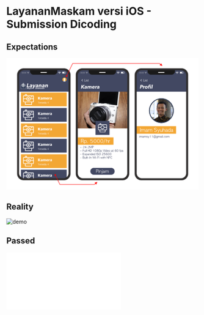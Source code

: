 # LayananMaskam versi iOS - Submission Dicoding

## Expectations
![mockup](wiki-images/mockup.png)

## Reality
![demo](wiki-images/demo.gif)

## Passed
![ceritificate](wiki-images/sertifikat_course_171_166890_140620105842.pdf)
